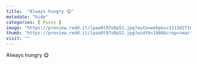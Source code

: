 ```yaml
---
title:  "Always hungry 😋"
metadate: "hide"
categories: [ Pussy ]
image: "https://preview.redd.it/lpaa0l97o8p51.jpg?auto=webp&s=1113d2f10bfdac93fb2bc531b670abd95f61a318"
thumb: "https://preview.redd.it/lpaa0l97o8p51.jpg?width=1080&crop=smart&auto=webp&s=c4d940413c811c2fe82888de6c55f4e312e6561b"
visit: ""
---
```

Always hungry 😋
